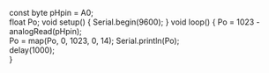 
const byte pHpin = A0;   
float Po;
void setup()
{
Serial.begin(9600);
}
void loop()
{
Po = 1023 - analogRead(pHpin);  
Po = map(Po, 0, 1023, 0, 14); 
Serial.println(Po);             
delay(1000);                  
}
